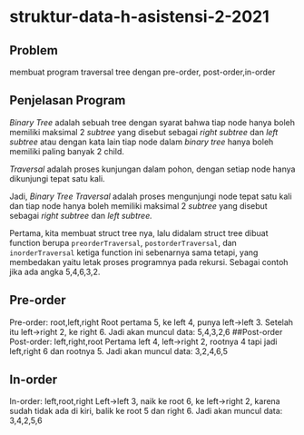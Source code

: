 # struktur-data-h-asistensi-2-2021
## Problem
membuat program traversal tree dengan pre-order, post-order,in-order
## Penjelasan Program
_Binary Tree_ adalah sebuah tree dengan syarat bahwa tiap node hanya boleh memiliki maksimal 2 _subtree_ yang disebut sebagai _right subtree_ dan _left subtree_ atau dengan kata lain tiap node dalam _binary tree_ hanya boleh memiliki paling banyak 2 child.

_Traversal_ adalah proses kunjungan dalam pohon, dengan setiap node hanya dikunjungi tepat satu kali.

Jadi, _Binary Tree Traversal_ adalah proses mengunjungi node tepat satu kali dan tiap node hanya boleh memiliki maksimal 2 _subtree_ yang disebut sebagai _right subtree_ dan _left subtree._

Pertama, kita membuat struct tree nya, lalu didalam struct tree dibuat function berupa `preorderTraversal`, `postorderTraversal`, dan `inorderTraversal` ketiga function ini sebenarnya sama tetapi, yang membedakan yaitu letak proses programnya pada rekursi. Sebagai contoh jika ada angka 5,4,6,3,2.
## Pre-order
Pre-order: root,left,right
Root pertama 5, ke left 4, punya left->left 3. Setelah itu left->right 2, ke right 6. Jadi akan muncul data: 5,4,3,2,6
##Post-order
Post-order: left,right,root
Pertama left 4, left->right 2, rootnya 4 tapi jadi left,right 6 dan rootnya 5. Jadi akan muncul data: 3,2,4,6,5
## In-order
In-order: left,root,right
Left->left 3, naik ke root 6, ke left->right 2, karena sudah tidak ada di kiri, balik ke root 5 dan right 6. Jadi akan muncul data: 3,4,2,5,6
